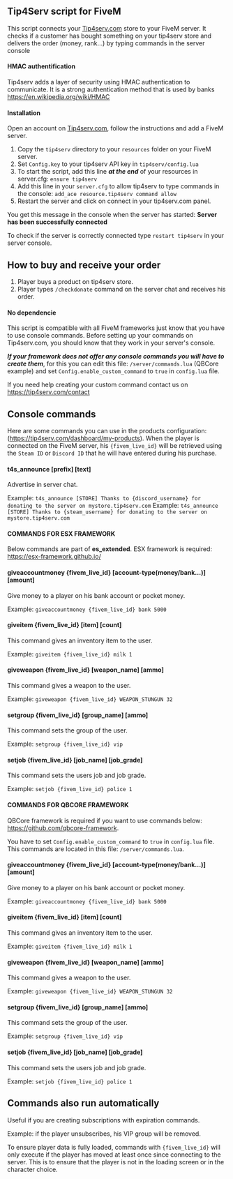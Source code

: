 ## Tip4Serv script for FiveM

This script connects your [Tip4serv.com](https://tip4serv.com/) store to your FiveM server.
It checks if a customer has bought something on your tip4serv store and delivers the order (money, rank...) by typing commands in the server console

#### HMAC authentification

Tip4serv adds a layer of security using HMAC authentication to communicate. It is a strong authentication method that is used by banks https://en.wikipedia.org/wiki/HMAC

#### Installation

Open an account on [Tip4serv.com](https://tip4serv.com/), follow the instructions and add a FiveM server.

1) Copy the `tip4serv` directory to your `resources` folder on your FiveM server.
2) Set `Config.key` to your tip4serv API key in `tip4serv/config.lua`
3) To start the script, add this line ***at the end*** of your resources in server.cfg: `ensure tip4serv`
4) Add this line in your `server.cfg` to allow tip4serv to type commands in the console: `add_ace resource.tip4serv command allow`
5) Restart the server and click on connect in your tip4serv.com panel.

You get this message in the console when the server has started: **Server has been successfully connected**

To check if the server is correctly connected type `restart tip4serv` in your server console.

## How to buy and receive your order

1) Player buys a product on tip4serv store.
2) Player types `/checkdonate` command on the server chat and receives his order.

#### No dependencie

This script is compatible with all FiveM frameworks just know that you have to use console commands.
Before setting up your commands on Tip4serv.com, you should know that they work in your server's console.

***If your framework does not offer any console commands you will have to create them***, for this you can edit this file: `/server/commands.lua` (QBCore example) and set `Config.enable_custom_command` to `true` in `config.lua` file.

If you need help creating your custom command contact us on https://tip4serv.com/contact

## Console commands

Here are some commands you can use in the products configuration: (https://tip4serv.com/dashboard/my-products).
When the player is connected on the FiveM server, his `{fivem_live_id}` will be retrieved using the `Steam ID` or `Discord ID` that he will have entered during his purchase.

#### t4s_announce [prefix] [text]
Advertise in server chat.

Example: `t4s_announce [STORE] Thanks to {discord_username} for donating to the server on mystore.tip4serv.com`
Example: `t4s_announce [STORE] Thanks to {steam_username} for donating to the server on mystore.tip4serv.com`

#### COMMANDS FOR ESX FRAMEWORK

Below commands are part of **es_extended**. ESX framework is required: https://esx-framework.github.io/

#### giveaccountmoney {fivem_live_id} [account-type(money/bank...)] [amount]
Give money to a player on his bank account or pocket money.

Example: `giveaccountmoney {fivem_live_id} bank 5000`

#### giveitem {fivem_live_id} [item] [count]
This command gives an inventory item to the user.

Example: `giveitem {fivem_live_id} milk 1`

#### giveweapon {fivem_live_id} [weapon_name] [ammo]
This command gives a weapon to the user.

Example: `giveweapon {fivem_live_id} WEAPON_STUNGUN 32`

#### setgroup {fivem_live_id} [group_name] [ammo]
This command sets the group of the user.

Example: `setgroup {fivem_live_id} vip`

#### setjob {fivem_live_id} [job_name] [job_grade]
This command sets the users job and job grade.

Example: `setjob {fivem_live_id} police 1`


#### COMMANDS FOR QBCORE FRAMEWORK

QBCore framework is required if you want to use commands below: https://github.com/qbcore-framework.

You have to set `Config.enable_custom_command` to `true` in `config.lua` file. This commands are located in this file: `/server/commands.lua`.

#### giveaccountmoney {fivem_live_id} [account-type(money/bank...)] [amount]
Give money to a player on his bank account or pocket money.

Example: `giveaccountmoney {fivem_live_id} bank 5000`

#### giveitem {fivem_live_id} [item] [count]
This command gives an inventory item to the user.

Example: `giveitem {fivem_live_id} milk 1`

#### giveweapon {fivem_live_id} [weapon_name] [ammo]
This command gives a weapon to the user.

Example: `giveweapon {fivem_live_id} WEAPON_STUNGUN 32`

#### setgroup {fivem_live_id} [group_name] [ammo]
This command sets the group of the user.

Example: `setgroup {fivem_live_id} vip`

#### setjob {fivem_live_id} [job_name] [job_grade]
This command sets the users job and job grade.

Example: `setjob {fivem_live_id} police 1`


## Commands also run automatically

Useful if you are creating subscriptions with expiration commands.

Example: if the player unsubscribes, his VIP group will be removed.

To ensure player data is fully loaded, commands with `{fivem_live_id}` will only execute if the player has moved at least once since connecting to the server. This is to ensure that the player is not in the loading screen or in the character choice.
